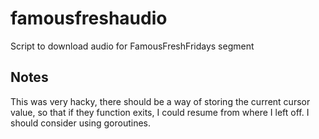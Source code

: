 # famousfreshaudio

Script to download audio for FamousFreshFridays segment

## Notes

This was very hacky, there should be a way of storing the current cursor value, so that if they function exits, I could resume from where I left off.
I should consider using goroutines.

